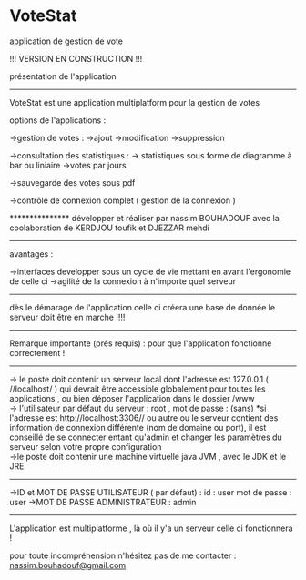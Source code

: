 # VoteStat
application de gestion de vote



 !!! VERSION EN CONSTRUCTION !!!

présentation de l'application 
******************************

VoteStat est une application multiplatform pour la gestion de votes 

options de l'applications : 

->gestion de votes : 
    ->ajout 
    ->modification 
    ->suppression 
    
->consultation des statistiques :
      -> statistiques sous forme de diagramme à bar ou liniaire 
      ->votes par jours 

->sauvegarde des votes sous pdf 

->contrôle de connexion complet ( gestion de la connexion ) 

*************** développer et réaliser par nassim BOUHADOUF 
                avec la coolaboration de KERDJOU toufik et DJEZZAR mehdi

****************

avantages : 

->interfaces developper sous un cycle de vie mettant en avant l'ergonomie de celle ci 
->agilité de la connexion à n'importe quel serveur 

*****************************************************************************

dès le démarage de l'application celle ci créera une base de donnée 
le serveur doit être en marche  !!!! 

**********************************************************************************************
Remarque importante (prés requis)  :   pour que l'application fonctionne correctement !
**********************************************************************************************

-> le poste doit contenir un serveur local dont l'adresse est 127.0.0.1 ( //localhost/ ) qui devrait être accessible globalement pour toutes les applications , ou bien déposer l'application dans le dossier /www   
-> l'utilisateur par défaut du serveur : root    ,    mot de passe : (sans) 
*si l'adresse est http://localhost:3306// ou autre ou le serveur contient des information de connexion différente (nom de domaine ou port), il est conseillé de se connecter entant qu'admin et changer les paramètres du serveur selon votre propre configuration  
->le poste doit contenir une machine virtuelle java JVM , avec le JDK et le JRE 


********************************************************************************************************
->ID et  MOT DE PASSE UTILISATEUR ( par défaut) :      id : user    mot de passe : user 
->MOT DE PASSE ADMINISTRATEUR :  admin 
********************************************************************************************************

L'application est multiplatforme , là où il y'a un serveur celle ci fonctionnera ! 


pour toute incompréhension n'hésitez pas de me contacter : nassim.bouhadouf@gmail.com  


